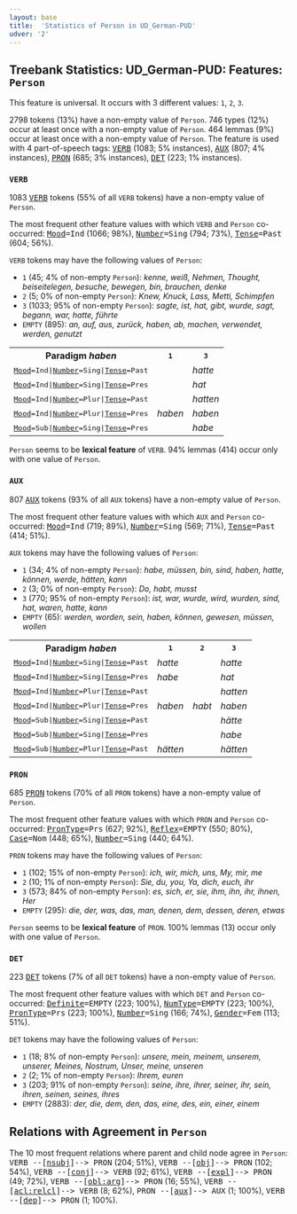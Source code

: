 ```yaml
---
layout: base
title:  'Statistics of Person in UD_German-PUD'
udver: '2'
---
```


## Treebank Statistics: UD_German-PUD: Features: `Person`

This feature is universal.
It occurs with 3 different values: `1`, `2`, `3`.

2798 tokens (13%) have a non-empty value of `Person`.
746 types (12%) occur at least once with a non-empty value of `Person`.
464 lemmas (9%) occur at least once with a non-empty value of `Person`.
The feature is used with 4 part-of-speech tags: <tt><a href="de_pud-pos-VERB.html">VERB</a></tt> (1083; 5% instances), <tt><a href="de_pud-pos-AUX.html">AUX</a></tt> (807; 4% instances), <tt><a href="de_pud-pos-PRON.html">PRON</a></tt> (685; 3% instances), <tt><a href="de_pud-pos-DET.html">DET</a></tt> (223; 1% instances).

### `VERB`

1083 <tt><a href="de_pud-pos-VERB.html">VERB</a></tt> tokens (55% of all `VERB` tokens) have a non-empty value of `Person`.

The most frequent other feature values with which `VERB` and `Person` co-occurred: <tt><a href="de_pud-feat-Mood.html">Mood</a></tt><tt>=Ind</tt> (1066; 98%), <tt><a href="de_pud-feat-Number.html">Number</a></tt><tt>=Sing</tt> (794; 73%), <tt><a href="de_pud-feat-Tense.html">Tense</a></tt><tt>=Past</tt> (604; 56%).

`VERB` tokens may have the following values of `Person`:

* `1` (45; 4% of non-empty `Person`): <em>kenne, weiß, Nehmen, Thought, beiseitelegen, besuche, bewegen, bin, brauchen, denke</em>
* `2` (5; 0% of non-empty `Person`): <em>Knew, Knuck, Lass, Metti, Schimpfen</em>
* `3` (1033; 95% of non-empty `Person`): <em>sagte, ist, hat, gibt, wurde, sagt, begann, war, hatte, führte</em>
* `EMPTY` (895): <em>an, auf, aus, zurück, haben, ab, machen, verwendet, werden, genutzt</em>

<table>
  <tr><th>Paradigm <i>haben</i></th><th><tt>1</tt></th><th><tt>3</tt></th></tr>
  <tr><td><tt><tt><a href="de_pud-feat-Mood.html">Mood</a></tt><tt>=Ind</tt>|<tt><a href="de_pud-feat-Number.html">Number</a></tt><tt>=Sing</tt>|<tt><a href="de_pud-feat-Tense.html">Tense</a></tt><tt>=Past</tt></tt></td><td></td><td><em>hatte</em></td></tr>
  <tr><td><tt><tt><a href="de_pud-feat-Mood.html">Mood</a></tt><tt>=Ind</tt>|<tt><a href="de_pud-feat-Number.html">Number</a></tt><tt>=Sing</tt>|<tt><a href="de_pud-feat-Tense.html">Tense</a></tt><tt>=Pres</tt></tt></td><td></td><td><em>hat</em></td></tr>
  <tr><td><tt><tt><a href="de_pud-feat-Mood.html">Mood</a></tt><tt>=Ind</tt>|<tt><a href="de_pud-feat-Number.html">Number</a></tt><tt>=Plur</tt>|<tt><a href="de_pud-feat-Tense.html">Tense</a></tt><tt>=Past</tt></tt></td><td></td><td><em>hatten</em></td></tr>
  <tr><td><tt><tt><a href="de_pud-feat-Mood.html">Mood</a></tt><tt>=Ind</tt>|<tt><a href="de_pud-feat-Number.html">Number</a></tt><tt>=Plur</tt>|<tt><a href="de_pud-feat-Tense.html">Tense</a></tt><tt>=Pres</tt></tt></td><td><em>haben</em></td><td><em>haben</em></td></tr>
  <tr><td><tt><tt><a href="de_pud-feat-Mood.html">Mood</a></tt><tt>=Sub</tt>|<tt><a href="de_pud-feat-Number.html">Number</a></tt><tt>=Sing</tt>|<tt><a href="de_pud-feat-Tense.html">Tense</a></tt><tt>=Pres</tt></tt></td><td></td><td><em>habe</em></td></tr>
</table>

`Person` seems to be **lexical feature** of `VERB`. 94% lemmas (414) occur only with one value of `Person`.

### `AUX`

807 <tt><a href="de_pud-pos-AUX.html">AUX</a></tt> tokens (93% of all `AUX` tokens) have a non-empty value of `Person`.

The most frequent other feature values with which `AUX` and `Person` co-occurred: <tt><a href="de_pud-feat-Mood.html">Mood</a></tt><tt>=Ind</tt> (719; 89%), <tt><a href="de_pud-feat-Number.html">Number</a></tt><tt>=Sing</tt> (569; 71%), <tt><a href="de_pud-feat-Tense.html">Tense</a></tt><tt>=Past</tt> (414; 51%).

`AUX` tokens may have the following values of `Person`:

* `1` (34; 4% of non-empty `Person`): <em>habe, müssen, bin, sind, haben, hatte, können, werde, hätten, kann</em>
* `2` (3; 0% of non-empty `Person`): <em>Do, habt, musst</em>
* `3` (770; 95% of non-empty `Person`): <em>ist, war, wurde, wird, wurden, sind, hat, waren, hatte, kann</em>
* `EMPTY` (65): <em>werden, worden, sein, haben, können, gewesen, müssen, wollen</em>

<table>
  <tr><th>Paradigm <i>haben</i></th><th><tt>1</tt></th><th><tt>2</tt></th><th><tt>3</tt></th></tr>
  <tr><td><tt><tt><a href="de_pud-feat-Mood.html">Mood</a></tt><tt>=Ind</tt>|<tt><a href="de_pud-feat-Number.html">Number</a></tt><tt>=Sing</tt>|<tt><a href="de_pud-feat-Tense.html">Tense</a></tt><tt>=Past</tt></tt></td><td><em>hatte</em></td><td></td><td><em>hatte</em></td></tr>
  <tr><td><tt><tt><a href="de_pud-feat-Mood.html">Mood</a></tt><tt>=Ind</tt>|<tt><a href="de_pud-feat-Number.html">Number</a></tt><tt>=Sing</tt>|<tt><a href="de_pud-feat-Tense.html">Tense</a></tt><tt>=Pres</tt></tt></td><td><em>habe</em></td><td></td><td><em>hat</em></td></tr>
  <tr><td><tt><tt><a href="de_pud-feat-Mood.html">Mood</a></tt><tt>=Ind</tt>|<tt><a href="de_pud-feat-Number.html">Number</a></tt><tt>=Plur</tt>|<tt><a href="de_pud-feat-Tense.html">Tense</a></tt><tt>=Past</tt></tt></td><td></td><td></td><td><em>hatten</em></td></tr>
  <tr><td><tt><tt><a href="de_pud-feat-Mood.html">Mood</a></tt><tt>=Ind</tt>|<tt><a href="de_pud-feat-Number.html">Number</a></tt><tt>=Plur</tt>|<tt><a href="de_pud-feat-Tense.html">Tense</a></tt><tt>=Pres</tt></tt></td><td><em>haben</em></td><td><em>habt</em></td><td><em>haben</em></td></tr>
  <tr><td><tt><tt><a href="de_pud-feat-Mood.html">Mood</a></tt><tt>=Sub</tt>|<tt><a href="de_pud-feat-Number.html">Number</a></tt><tt>=Sing</tt>|<tt><a href="de_pud-feat-Tense.html">Tense</a></tt><tt>=Past</tt></tt></td><td></td><td></td><td><em>hätte</em></td></tr>
  <tr><td><tt><tt><a href="de_pud-feat-Mood.html">Mood</a></tt><tt>=Sub</tt>|<tt><a href="de_pud-feat-Number.html">Number</a></tt><tt>=Sing</tt>|<tt><a href="de_pud-feat-Tense.html">Tense</a></tt><tt>=Pres</tt></tt></td><td></td><td></td><td><em>habe</em></td></tr>
  <tr><td><tt><tt><a href="de_pud-feat-Mood.html">Mood</a></tt><tt>=Sub</tt>|<tt><a href="de_pud-feat-Number.html">Number</a></tt><tt>=Plur</tt>|<tt><a href="de_pud-feat-Tense.html">Tense</a></tt><tt>=Past</tt></tt></td><td><em>hätten</em></td><td></td><td><em>hätten</em></td></tr>
</table>

### `PRON`

685 <tt><a href="de_pud-pos-PRON.html">PRON</a></tt> tokens (70% of all `PRON` tokens) have a non-empty value of `Person`.

The most frequent other feature values with which `PRON` and `Person` co-occurred: <tt><a href="de_pud-feat-PronType.html">PronType</a></tt><tt>=Prs</tt> (627; 92%), <tt><a href="de_pud-feat-Reflex.html">Reflex</a></tt><tt>=EMPTY</tt> (550; 80%), <tt><a href="de_pud-feat-Case.html">Case</a></tt><tt>=Nom</tt> (448; 65%), <tt><a href="de_pud-feat-Number.html">Number</a></tt><tt>=Sing</tt> (440; 64%).

`PRON` tokens may have the following values of `Person`:

* `1` (102; 15% of non-empty `Person`): <em>ich, wir, mich, uns, My, mir, me</em>
* `2` (10; 1% of non-empty `Person`): <em>Sie, du, you, Ya, dich, euch, ihr</em>
* `3` (573; 84% of non-empty `Person`): <em>es, sich, er, sie, ihm, ihn, ihr, ihnen, Her</em>
* `EMPTY` (295): <em>die, der, was, das, man, denen, dem, dessen, deren, etwas</em>

`Person` seems to be **lexical feature** of `PRON`. 100% lemmas (13) occur only with one value of `Person`.

### `DET`

223 <tt><a href="de_pud-pos-DET.html">DET</a></tt> tokens (7% of all `DET` tokens) have a non-empty value of `Person`.

The most frequent other feature values with which `DET` and `Person` co-occurred: <tt><a href="de_pud-feat-Definite.html">Definite</a></tt><tt>=EMPTY</tt> (223; 100%), <tt><a href="de_pud-feat-NumType.html">NumType</a></tt><tt>=EMPTY</tt> (223; 100%), <tt><a href="de_pud-feat-PronType.html">PronType</a></tt><tt>=Prs</tt> (223; 100%), <tt><a href="de_pud-feat-Number.html">Number</a></tt><tt>=Sing</tt> (166; 74%), <tt><a href="de_pud-feat-Gender.html">Gender</a></tt><tt>=Fem</tt> (113; 51%).

`DET` tokens may have the following values of `Person`:

* `1` (18; 8% of non-empty `Person`): <em>unsere, mein, meinem, unserem, unserer, Meines, Nostrum, Unser, meine, unseren</em>
* `2` (2; 1% of non-empty `Person`): <em>Ihrem, euren</em>
* `3` (203; 91% of non-empty `Person`): <em>seine, ihre, ihrer, seiner, ihr, sein, ihren, seinen, seines, ihres</em>
* `EMPTY` (2883): <em>der, die, dem, den, das, eine, des, ein, einer, einem</em>

## Relations with Agreement in `Person`

The 10 most frequent relations where parent and child node agree in `Person`:
<tt>VERB --[<tt><a href="de_pud-dep-nsubj.html">nsubj</a></tt>]--> PRON</tt> (204; 51%),
<tt>VERB --[<tt><a href="de_pud-dep-obj.html">obj</a></tt>]--> PRON</tt> (102; 54%),
<tt>VERB --[<tt><a href="de_pud-dep-conj.html">conj</a></tt>]--> VERB</tt> (92; 61%),
<tt>VERB --[<tt><a href="de_pud-dep-expl.html">expl</a></tt>]--> PRON</tt> (49; 72%),
<tt>VERB --[<tt><a href="de_pud-dep-obl-arg.html">obl:arg</a></tt>]--> PRON</tt> (16; 55%),
<tt>VERB --[<tt><a href="de_pud-dep-acl-relcl.html">acl:relcl</a></tt>]--> VERB</tt> (8; 62%),
<tt>PRON --[<tt><a href="de_pud-dep-aux.html">aux</a></tt>]--> AUX</tt> (1; 100%),
<tt>VERB --[<tt><a href="de_pud-dep-dep.html">dep</a></tt>]--> PRON</tt> (1; 100%).


